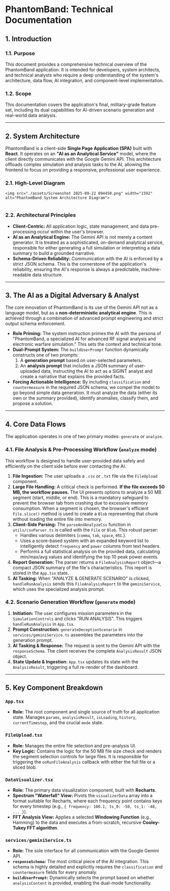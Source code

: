 # PhantomBand: Technical Documentation

## 1. Introduction

### 1.1. Purpose

This document provides a comprehensive technical overview of the PhantomBand application. It is intended for developers, system architects, and technical analysts who require a deep understanding of the system's architecture, data flow, AI integration, and component-level implementation.

### 1.2. Scope

This documentation covers the application's final, military-grade feature set, including its dual capabilities for AI-driven scenario generation and real-world data analysis.

---

## 2. System Architecture

PhantomBand is a client-side **Single Page Application (SPA)** built with **React**. It operates on an **"AI as an Analytical Service"** model, where the client directly communicates with the Google Gemini API. This architecture offloads complex simulation and analysis tasks to the AI, allowing the frontend to focus on providing a responsive, professional user experience.

### 2.1. High-Level Diagram

```
<img src="./assets/Screenshot 2025-09-22 094450.png" width="1592" alt="PhantomBand System Architecture Diagram">


```

### 2.2. Architectural Principles

-   **Client-Centric:** All application logic, state management, and data pre-processing occur within the user's browser.
-   **AI as an Analytical Engine:** The Gemini API is not merely a content generator. It is treated as a sophisticated, on-demand analytical service, responsible for either generating a full simulation or interpreting a data summary to build a grounded narrative.
-   **Schema-Driven Reliability:** Communication with the AI is enforced by a strict JSON schema. This is the cornerstone of the application's reliability, ensuring the AI's response is always a predictable, machine-readable data structure.

---

## 3. The AI as a Digital Adversary & Analyst

The core innovation of PhantomBand is its use of the Gemini API not as a language model, but as a **non-deterministic analytical engine**. This is achieved through a combination of advanced prompt engineering and strict output schema enforcement.

-   **Role Priming:** The system instruction primes the AI with the persona of "PhantomBand, a specialized AI for advanced RF signal analysis and electronic warfare simulation." This sets the context and technical tone.
-   **Dual-Prompt System:** The `buildUserPrompt` function dynamically constructs one of two prompts:
    1.  A **generation prompt** based on user-selected parameters.
    2.  An **analysis prompt** that includes a JSON summary of user-uploaded data, instructing the AI to act as a SIGINT analyst and create a narrative that explains the provided facts.
-   **Forcing Actionable Intelligence:** By including `classification` and `countermeasure` in the required JSON schema, we compel the model to go beyond simple data generation. It must analyze the data (either its own or the summary provided), identify anomalies, classify them, and propose a solution.

---

## 4. Core Data Flows

The application operates in one of two primary modes: `generate` or `analyze`.

### 4.1. File Analysis & Pre-Processing Workflow (`analyze` mode)

This workflow is designed to handle user-provided data safely and efficiently on the client side before ever contacting the AI.

1.  **File Ingestion:** The user uploads a `.csv` or `.txt` file via the `FileUpload` component.
2.  **Large File Handling:** A critical check is performed. **If the file exceeds 50 MB, the workflow pauses.** The UI presents options to analyze a 50 MB segment (start, middle, or end). This is a mandatory safeguard to prevent the browser tab from crashing due to excessive memory consumption. When a segment is chosen, the browser's efficient `File.slice()` method is used to create a `Blob` representing that chunk without loading the entire file into memory.
3.  **Client-Side Parsing:** The `parseAndAnalyzeCsv` function in `utils/csvParser.ts` is called with the `File` or `Blob`. This robust parser:
    -   Handles various delimiters (`comma`, `tab`, `space`, etc.).
    -   Uses a score-based system with an expanded keyword list to intelligently detect `frequency` and `power` columns from text headers.
    -   Performs a full statistical analysis on the provided data, calculating min/max/avg values and identifying the top 10 peak power events.
4.  **Report Generation:** The parser returns a `FileAnalysisReport` object—a compact JSON summary of the file's characteristics. This report is stored in the `App.tsx` state.
5.  **AI Tasking:** When "ANALYZE & GENERATE SCENARIO" is clicked, `handleRunAnalysis` sends this `FileAnalysisReport` to the `geminiService`, which uses the specialized analysis prompt.

### 4.2. Scenario Generation Workflow (`generate` mode)

1.  **Initiation:** The user configures mission parameters in the `SimulationControls` and clicks "RUN ANALYSIS". This triggers `handleRunAnalysis` in `App.tsx`.
2.  **Prompt Construction:** `generateDeceptionScenario` in `services/geminiService.ts` assembles the parameters into the generation prompt.
3.  **AI Tasking & Response:** The request is sent to the Gemini API with the `responseSchema`. The client receives the complete `AnalysisResult` JSON object.
4.  **State Update & Ingestion:** `App.tsx` updates its state with the `AnalysisResult`, triggering a full re-render of the dashboard.

---

## 5. Key Component Breakdown

### `App.tsx`
-   **Role:** The root component and single source of truth for all application state. Manages `params`, `analysisResult`, `isLoading`, `history`, `currentTimestep`, and the crucial `mode` state.

### `FileUpload.tsx`
-   **Role:** Manages the entire file selection and pre-analysis UI.
-   **Key Logic:** Contains the logic for the 50 MB file size check and renders the segment selection controls for large files. It is responsible for triggering the `onRunFileAnalysis` callback with either the full file or a sliced blob.

### `DataVisualizer.tsx`
-   **Role:** The primary data visualization component, built with **Recharts**.
-   **Spectrum "Waterfall" View:** Pivots the `visualizerData` array into a format suitable for Recharts, where each frequency point contains keys for every timestep (e.g., `{ frequency: 100.1, ts_0: -50, ts_1: -48, ... }`).
-   **FFT Analysis View:** Applies a selected **Windowing Function** (e.g., Hamming) to the data and executes a from-scratch, recursive **Cooley-Tukey FFT algorithm**.

### `services/geminiService.ts`
-   **Role:** The sole interface for all communication with the Google Gemini API.
-   **`responseSchema`:** The most critical piece of the AI integration. This schema is highly detailed and explicitly requires the `classification` and `countermeasure` fields for every anomaly.
-   **`buildUserPrompt`:** Dynamically selects the prompt based on whether `analysisContent` is provided, enabling the dual-mode functionality.
